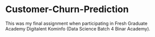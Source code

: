 # Customer-Churn-Prediction
 This was my final assignment when participating in Fresh Graduate Academy Digitalent Kominfo (Data Science Batch 4 Binar Academy).
